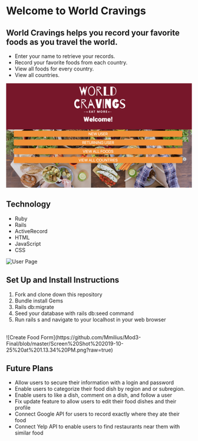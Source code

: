 <h1>Welcome to World Cravings</h1>

<h2>World Cravings helps you record your favorite foods as you travel the world.</h2>
<ul>
<li>Enter your name to retrieve your records.</li>
<li>Record your favorite foods from each country.</li>
<li>View all foods for every country.</li>
<li>View all countries.</li>
</ul>

![Home Page](https://github.com/Mmilius/Mod3-Final/blob/master/Screen%20Shot%202019-10-25%20at%2012.05.41%20PM.png?raw=true)

<h2>Technology</h2>
<ul>
<li>Ruby</li>
<li>Rails</li>
<li>ActiveRecord</li>
<li>HTML</li>
<li>JavaScript</li>
<li>CSS</li>
</ul>

![User Page](https://github.com/Mmilius/Mod3-Final/blob/master/Screen%20Shot%202019-10-25%20at%201.13.05%20PM.png?raw=true)

<h2>Set Up and Install Instructions</h2>
<ol>
  <li>Fork and clone down this repository</li>
  <li>Bundle install Gems</li>
  <li>Rails db:migrate</li>
  <li>Seed your database with rails db:seed command</li>
  <li>Run rails s and navigate to your localhost in your web browser</li>
  </ol>
  <br>
![Create Food Form](https://github.com/Mmilius/Mod3-Final/blob/master/Screen%20Shot%202019-10-25%20at%201.13.34%20PM.png?raw=true)
  
<h2>Future Plans</h2>
<ul>
<li>Allow users to secure their information with a login and password</li>
<li>Enable users to categorize their food dish by region and or subregion.</li>
<li>Enable users to like a dish, comment on a dish, and follow a user</li>
<li>Fix update feature to allow users to edit their food dishes and their profile</li>
<li>Connect Google API for users to record exactly where they ate their food</li>
<li>Connect Yelp API to enable users to find restaurants near them with similar food</li>
</ul>
